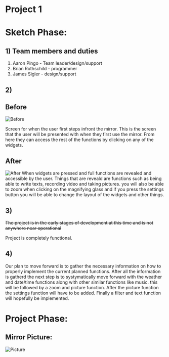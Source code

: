 # Project 1

# Sketch Phase:
## 1) Team members and duties
   1. Aaron Pingo - Team leader/design/support
   2. Brian Rothschild - programmer 
   3. James Sigler - design/support
## 2) 
## Before 
![Before](https://i.imgur.com/vntOOMv.png)

Screen for when the user first steps infront the mirror. This is the screen that the user will be presented with when they first use the mirror. From here they can access the rest of the functions by clicking on any of the widgets.
## After
![After](https://i.imgur.com/ICsh8dA.png)
 When widgets are pressed and full functions are revealed and accessible by the user. Things that are reveald are functions such as being able to write texts, recording video and taking pictures. you will also be able to zoom when clicking on the magnifying glass and if you press the settings button you will be able to change the layout of the widgets and other things.
  
## 3) 
   ~~The project is in the early stages of development at this time and is not anywhere near operational~~
   
   Project is completely functional.
   
##  4)
   Our plan to move forward is to gather the necessary information on how to properly implement the current planned functions. After all      the information is gatherd the next step is to systymatically move forward with the weather and date/time functions along with other        similar functions like music. this will be followed by a zoom and picture function. After the picture function the settings function        will have to be added. Finally a filter and text function will hopefully be implemented.

# Project Phase:

##    Mirror Picture:

![Picture](https://i.imgur.com/eTuaKKR.png)


